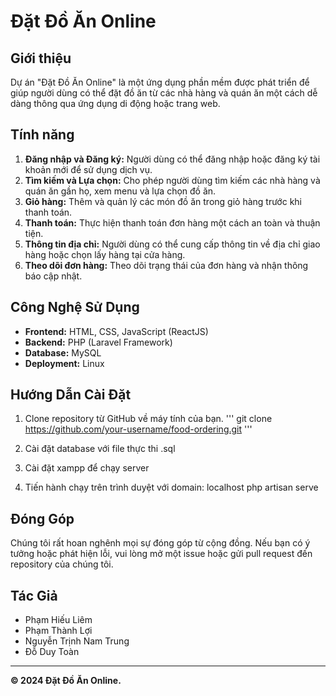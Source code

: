 # Đặt Đồ Ăn Online

## Giới thiệu
Dự án "Đặt Đồ Ăn Online" là một ứng dụng phần mềm được phát triển để giúp người dùng có thể đặt đồ ăn từ các nhà hàng và quán ăn một cách dễ dàng thông qua ứng dụng di động hoặc trang web.

## Tính năng
1. **Đăng nhập và Đăng ký:** Người dùng có thể đăng nhập hoặc đăng ký tài khoản mới để sử dụng dịch vụ.
2. **Tìm kiếm và Lựa chọn:** Cho phép người dùng tìm kiếm các nhà hàng và quán ăn gần họ, xem menu và lựa chọn đồ ăn.
3. **Giỏ hàng:** Thêm và quản lý các món đồ ăn trong giỏ hàng trước khi thanh toán.
4. **Thanh toán:** Thực hiện thanh toán đơn hàng một cách an toàn và thuận tiện.
5. **Thông tin địa chỉ:** Người dùng có thể cung cấp thông tin về địa chỉ giao hàng hoặc chọn lấy hàng tại cửa hàng.
6. **Theo dõi đơn hàng:** Theo dõi trạng thái của đơn hàng và nhận thông báo cập nhật.

## Công Nghệ Sử Dụng
- **Frontend:** HTML, CSS, JavaScript (ReactJS)
- **Backend:** PHP (Laravel Framework)
- **Database:** MySQL
- **Deployment:** Linux

## Hướng Dẫn Cài Đặt
1. Clone repository từ GitHub về máy tính của bạn.
'''
git clone https://github.com/your-username/food-ordering.git
'''


2. Cài đặt database với file thực thi .sql


3. Cài đặt xampp để chạy server


4. Tiến hành chạy trên trình duyệt với domain: localhost
php artisan serve




## Đóng Góp
Chúng tôi rất hoan nghênh mọi sự đóng góp từ cộng đồng. Nếu bạn có ý tưởng hoặc phát hiện lỗi, vui lòng mở một issue hoặc gửi pull request đến repository của chúng tôi.

## Tác Giả
- Phạm Hiếu Liêm
- Phạm Thành Lợi
- Nguyễn Trịnh Nam Trung
- Đỗ Duy Toàn

---

**© 2024 Đặt Đồ Ăn Online.**